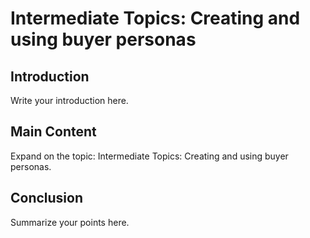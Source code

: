 # Intermediate Topics: Creating and using buyer personas

## Introduction

Write your introduction here.

## Main Content

Expand on the topic: Intermediate Topics: Creating and using buyer personas.

## Conclusion

Summarize your points here.